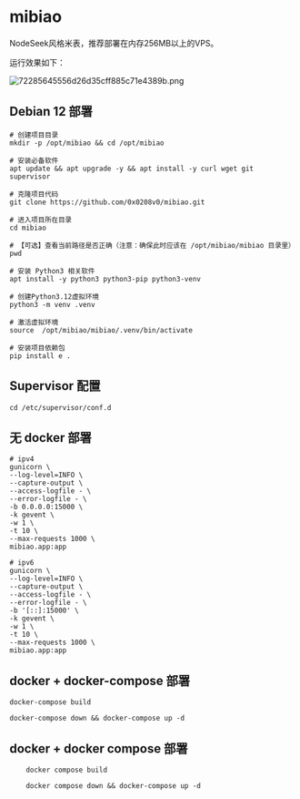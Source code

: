 # mibiao

NodeSeek风格米表，推荐部署在内存256MB以上的VPS。

运行效果如下：

![72285645556d26d35cff885c71e4389b.png](https://ice.frostsky.com/2024/12/01/72285645556d26d35cff885c71e4389b.png)

## Debian 12 部署

    # 创建项目目录
    mkdir -p /opt/mibiao && cd /opt/mibiao
    
    # 安装必备软件
    apt update && apt upgrade -y && apt install -y curl wget git supervisor
    
    # 克隆项目代码
    git clone https://github.com/0x0208v0/mibiao.git
    
    # 进入项目所在目录
    cd mibiao

    # 【可选】查看当前路径是否正确（注意：确保此时应该在 /opt/mibiao/mibiao 目录里）
    pwd

    # 安装 Python3 相关软件
    apt install -y python3 python3-pip python3-venv
    
    # 创建Python3.12虚拟环境
    python3 -m venv .venv
    
    # 激活虚拟环境
    source  /opt/mibiao/mibiao/.venv/bin/activate
    
    # 安装项目依赖包
    pip install e .

## Supervisor 配置

    cd /etc/supervisor/conf.d

## 无 docker 部署

    # ipv4
    gunicorn \
    --log-level=INFO \
    --capture-output \
    --access-logfile - \
    --error-logfile - \
    -b 0.0.0.0:15000 \
    -k gevent \
    -w 1 \
    -t 10 \
    --max-requests 1000 \
    mibiao.app:app
    
    # ipv6
    gunicorn \
    --log-level=INFO \
    --capture-output \
    --access-logfile - \
    --error-logfile - \
    -b '[::]:15000' \
    -k gevent \
    -w 1 \
    -t 10 \
    --max-requests 1000 \
    mibiao.app:app

## docker + docker-compose 部署

    docker-compose build
    
    docker-compose down && docker-compose up -d

## docker + docker compose 部署

        docker compose build
    
        docker compose down && docker-compose up -d
